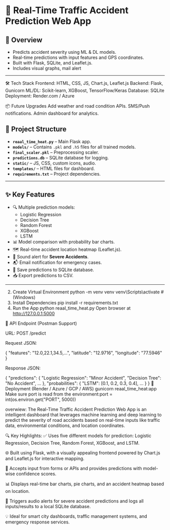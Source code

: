 # **🚦 Real-Time Traffic Accident Prediction Web App**

## **📌 Overview**
- Predicts accident severity using ML & DL models.
- Real-time predictions with input features and GPS coordinates.
- Built with Flask, SQLite, and Leaflet.js.
- Includes visual graphs, mail alert

---
🛠️ Tech Stack
Frontend: HTML, CSS, JS, Chart.js, Leaflet.js
Backend: Flask, Gunicorn
ML/DL: Scikit-learn, XGBoost, TensorFlow/Keras
Database: SQLite
Deployment: Render.com / Azure

📦 Future Upgrades
Add weather and road condition APIs.
SMS/Push notifications.
Admin dashboard for analytics.

## **📁 Project Structure**
- **`reaal_time_heat.py`** – Main Flask app.
- **`models/`** – Contains `.pkl` and `.h5` files for all trained models.
- **`final_scaler.pkl`** – Preprocessing scaler.
- **`predictions.db`** – SQLite database for logging.
- **`static/`** – JS, CSS, custom icons, audio.
- **`templates/`** – HTML files for dashboard.
- **`requirements.txt`** – Project dependencies.

---

## **✨ Key Features**
- 🔍 Multiple prediction models:
  - Logistic Regression
  - Decision Tree
  - Random Forest
  - XGBoost
  - LSTM
- 📊 Model comparison with probability bar charts.
- 🗺️ Real-time accident location heatmap (Leaflet.js).
- 🔔 Sound alert for **Severe Accidents**.
- 📬 Email notification for emergency cases.
- 💾 Save predictions to SQLite database.
- 📥 Export predictions to CSV.

---
2. Create Virtual Environment
  python -m venv venv
  venv\Scripts\activate  # (Windows)
3. Install Dependencies
  pip install -r requirements.txt
4. Run the App
  python reaal_time_heat.py
Open browser at http://127.0.0.1:5000

📡 API Endpoint (Postman Support)

URL: POST /predict

Request JSON:

{
  "features": "12.0,22.1,34.5,...",
  "latitude": "12.9716",
  "longitude": "77.5946"
}

Response JSON:

{
  "predictions": {
    "Logistic Regression": "Minor Accident",
    "Decision Tree": "No Accident",
    ...
  },
  "probabilities": {
    "LSTM": [0.1, 0.2, 0.3, 0.4],
    ...
  }
}
 🚀 Deployment (Render / Azure / GCP / AWS)
   gunicorn reaal_time_heat:app
Make sure port is read from the environment:port = int(os.environ.get("PORT", 5000))

overwiew:
The Real-Time Traffic Accident Prediction Web App is an intelligent dashboard that leverages machine learning and deep learning to predict the severity of road accidents based on real-time inputs like traffic data, environmental conditions, and location coordinates.

🔍 Key Highlights:
✅ Uses five different models for prediction: Logistic Regression, Decision Tree, Random Forest, XGBoost, and LSTM.

🌐 Built using Flask, with a visually appealing frontend powered by Chart.js and Leaflet.js for interactive mapping.

🧠 Accepts input from forms or APIs and provides predictions with model-wise confidence scores.

📊 Displays real-time bar charts, pie charts, and an accident heatmap based on location.

🔔 Triggers audio alerts for severe accident predictions and logs all inputs/results to a local SQLite database.

💡 Ideal for smart city dashboards, traffic management systems, and emergency response services.

